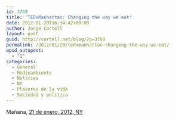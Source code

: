 ```yaml
---
id: 3768
title: 'TEDxManhattan: Changing the way we eat'
date: 2012-01-20T16:34:42+00:00
author: Jorge Cortell
layout: post
guid: http://cortell.net/blog/?p=3768
permalink: /2012/01/20/tedxmanhattan-changing-the-way-we-eat/
wpsd_autopost:
  - "1"
categories:
  - General
  - Medioambiente
  - Noticias
  - NY
  - Placeres de la vida
  - Sociedad y polí­tica
---
```

Mañana, <a title="http://tedxmanhattan.org/" href="http://tedxmanhattan.org/" target="_blank">21 de enero, 2012, NY</a>